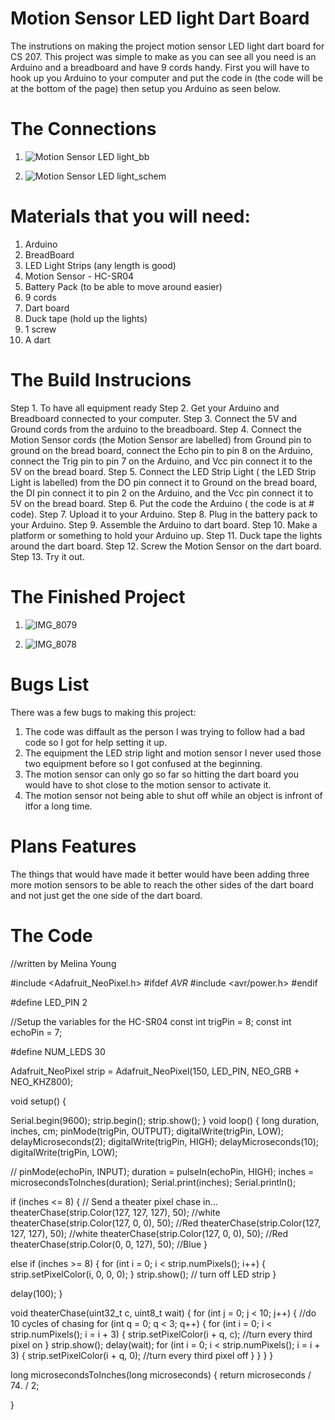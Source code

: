  
  
 
 
 
 
 # Motion Sensor LED light Dart Board 
 
 The instrutions on making the project motion sensor LED light dart board for CS 207. This project was simple to make as you can see all you need is an Arduino and a breadboard and have 9 cords handy. First you will have to hook up you Arduino to your computer and put the code in (the code will be at the bottom of the page) then setup you Arduino as seen below. 

# The Connections
1. ![Motion Sensor LED light_bb](https://user-images.githubusercontent.com/79604213/114316351-655e2880-9ac0-11eb-8b34-af85bee5b271.jpg)



2. ![Motion Sensor LED light_schem](https://user-images.githubusercontent.com/79604213/114316425-c554cf00-9ac0-11eb-97f9-64324b35567e.jpg)



# Materials that you will need:

1. Arduino
2. BreadBoard
3. LED Light Strips (any length is good)
4. Motion Sensor - HC-SR04
5. Battery Pack (to be able to move around easier)
6. 9 cords
7. Dart board
8. Duck tape (hold up the lights)
9. 1 screw
10. A dart 


# The Build Instrucions 

Step 1. To have all equipment ready
Step 2. Get your Arduino and Breadboard connected to your computer.
Step 3. Connect the 5V and Ground cords from the arduino to the breadboard.
Step 4. Connect the Motion Sensor cords (the Motion Sensor are labelled) from Ground pin to ground on the bread board, connect the Echo pin to pin 8 on the Arduino, connect the Trig pin to pin 7 on the Arduino, and Vcc pin connect it to the 5V on the bread board.
Step 5. Connect the LED Strip Light ( the LED Strip Light is labelled) from the DO pin connect it to Ground on the bread board, the DI pin connect it to pin 2 on the Arduino, and the Vcc pin connect it to 5V on the bread board.
Step 6. Put the code the Arduino ( the code is at # code).
Step 7. Upload it to your Arduino.
Step 8. Plug in the battery pack to your Arduino.
Step 9. Assemble the Arduino to dart board.
Step 10.  Make a platform or something to hold your Arduino up.
Step 11. Duck tape the lights around the dart board.
Step 12. Screw the Motion Sensor on the dart board.
Step 13. Try it out.





# The Finished Project
1. ![IMG_8079](https://user-images.githubusercontent.com/79604213/114316661-ae62ac80-9ac1-11eb-9325-913dd6ee87a6.JPG)


2. ![IMG_8078](https://user-images.githubusercontent.com/79604213/114316664-b15d9d00-9ac1-11eb-8040-4467c226a3d3.JPG)






# Bugs List

There was a few bugs to making this project: 

1. The code was diffault as the person I was trying to follow had a bad code so I got for help setting it up.
2. The equipment the LED strip light and motion sensor I never used those two equipment before so I got confused at the beginning.
3. The motion sensor can only go so far so hitting the dart board you would have to shot close to the motion sensor to activate it.
4. The motion sensor not being able to shut off while an object is infront of itfor a long time.

# Plans Features
The things that would have made it better would have been adding three more motion sensors to be able to reach the other sides of the dart board and not just get the one side of the dart board.


# The Code

//written by Melina Young

#include <Adafruit_NeoPixel.h>
#ifdef _AVR_
#include <avr/power.h>
#endif

#define LED_PIN 2

//Setup the variables for the HC-SR04
const int trigPin = 8;
const int echoPin = 7;

#define NUM_LEDS 30



Adafruit_NeoPixel strip = Adafruit_NeoPixel(150, LED_PIN, NEO_GRB + NEO_KHZ800);

void setup() {

  Serial.begin(9600);
  strip.begin();
  strip.show();
}
void loop()
{ long duration, inches, cm;
  pinMode(trigPin, OUTPUT);
  digitalWrite(trigPin, LOW);
  delayMicroseconds(2);
  digitalWrite(trigPin, HIGH);
  delayMicroseconds(10);
  digitalWrite(trigPin, LOW);

  //
  pinMode(echoPin, INPUT);
  duration = pulseIn(echoPin, HIGH);
  inches = microsecondsToInches(duration);
  Serial.print(inches);
  Serial.println();

  if (inches <= 8) {
    // Send a theater pixel chase in...
    theaterChase(strip.Color(127, 127, 127), 50); //white
    theaterChase(strip.Color(127, 0, 0), 50); //Red
    theaterChase(strip.Color(127, 127, 127), 50); //white
    theaterChase(strip.Color(127, 0, 0), 50); //Red
    theaterChase(strip.Color(0, 0, 127), 50); //Blue
  }

  else if (inches >= 8) {
    for (int i = 0; i < strip.numPixels();
         i++) {
      strip.setPixelColor(i, 0, 0, 0);
    }
    strip.show(); // turn off LED strip
  }

  delay(100);
}

void theaterChase(uint32_t c, uint8_t wait)
{
  for (int j = 0; j < 10; j++) { //do 10 cycles of chasing
    for (int q = 0; q < 3; q++) {
      for (int i = 0; i < strip.numPixels(); i = i + 3) {
        strip.setPixelColor(i + q, c); //turn every third pixel on
      }
      strip.show();
      delay(wait);
      for (int i = 0; i < strip.numPixels(); i = i + 3) {
        strip.setPixelColor(i + q, 0); //turn every third pixel off
      }
    }
  }
}


long microsecondsToInches(long microseconds)
{
  return microseconds / 74. / 2;

}




